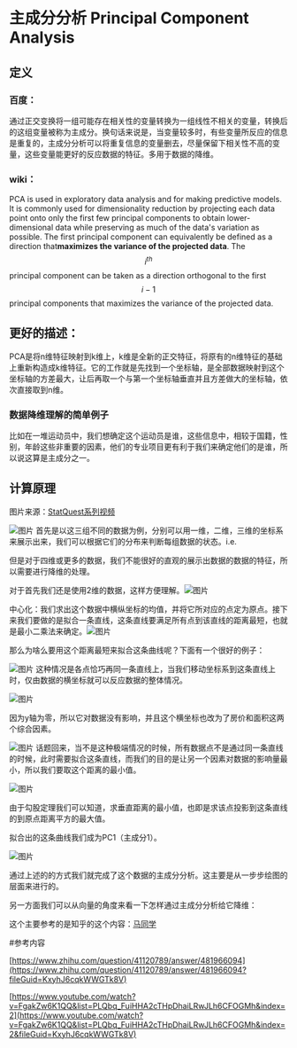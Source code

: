 # 主成分分析 Principal Component Analysis

## 定义

### 百度：

通过正交变换将一组可能存在相关性的变量转换为一组线性不相关的变量，转换后的这组变量被称为主成分。换句话来说是，当变量较多时，有些变量所反应的信息是重复的，主成分分析可以将重复信息的变量删去，尽量保留下相关性不高的变量，这些变量能更好的反应数据的特征。多用于数据的降维。

### wiki：

PCA is used in exploratory data analysis and for making predictive models. It is commonly used for dimensionality reduction by projecting each data point onto only the first few principal components to obtain lower-dimensional data while preserving as much of the data's variation as possible. The first principal component can equivalently be defined as a direction that**maximizes the variance of the projected data**. The$$i^{th}$$principal component can be taken as a direction orthogonal to the first$$i-1$$principal components that maximizes the variance of the projected data.

## 更好的描述：

PCA是将n维特征映射到k维上，k维是全新的正交特征，将原有的n维特征的基础上重新构造成k维特征。它的工作就是先找到一个坐标轴，是全部数据映射到这个坐标轴的方差最大，让后再取一个与第一个坐标轴垂直并且方差做大的坐标轴，依次直接取到n维。

### 数据降维理解的简单例子

比如在一堆运动员中，我们想确定这个运动员是谁，这些信息中，相较于国籍，性别，年龄这些非重要的因素，他们的专业项目更有利于我们来确定他们的是谁，所以说这算是主成分之一。

## 计算原理

图片来源：[StatQuest系列视频](https://www.youtube.com/watch?v=FgakZw6K1QQ&list=PLQbq_FuiHHA2cTHpDhaiLRwJLh6CFOGMh&index=3&fileGuid=KxyhJ6cqkWWGTk8V)

![图片](https://uploader.shimo.im/f/6FWcjliCGFAcqtU3.jpg!thumbnail?fileGuid=KxyhJ6cqkWWGTk8V)
首先是以这三组不同的数据为例，分别可以用一维，二维，三维的坐标系来展示出来，我们可以根据它们的分布来判断每组数据的状态。i.e.

但是对于四维或更多的数据，我们不能很好的直观的展示出数据的数据的特征，所以需要进行降维的处理。

对于首先我们还是使用2维的数据，这样方便理解。![图片](https://uploader.shimo.im/f/OlTTahOOlLPLu0Zk.jpg!thumbnail?fileGuid=KxyhJ6cqkWWGTk8V)

中心化：我们求出这个数据中横纵坐标的均值，并将它所对应的点定为原点。接下来我们要做的是拟合一条直线，这条直线要满足所有点到该直线的距离最短，也就是最小二乘法来确定。![图片](https://uploader.shimo.im/f/aWzQgEuBTfjmnlyO.jpg!thumbnail?fileGuid=KxyhJ6cqkWWGTk8V)

那么为啥么要用这个距离最短来拟合这条曲线呢？下面有一个很好的例子：

![图片](https://uploader.shimo.im/f/wI1wOXxxCDFteLDS.jpg!thumbnail?fileGuid=KxyhJ6cqkWWGTk8V)
这种情况是各点恰巧再同一条直线上，当我们移动坐标系到这条直线上时，仅由数据的横坐标就可以反应数据的整体情况。

![图片](https://uploader.shimo.im/f/y3R2ct2du5NRCtwu.gif?fileGuid=KxyhJ6cqkWWGTk8V)


因为y轴为零，所以它对数据没有影响，并且这个横坐标也改为了房价和面积这两个综合因素。

![图片](https://uploader.shimo.im/f/ZDtxsC1Nzt04T2Yl.png!thumbnail?fileGuid=KxyhJ6cqkWWGTk8V)
话题回来，当不是这种极端情况的时候，所有数据点不是通过同一条直线的时候，此时需要拟合这条直线，而我们的目的是让另一个因素对数据的影响量最小，所以我们要取这个距离的最小值。

![图片](https://uploader.shimo.im/f/FvEkKW1qBgMFqptQ.jpg!thumbnail?fileGuid=KxyhJ6cqkWWGTk8V)

由于勾股定理我们可以知道，求垂直距离的最小值，也即是求该点投影到这条直线的到原点距离平方的最大值。

拟合出的这条曲线我们成为PC1（主成分1）。

![图片](https://uploader.shimo.im/f/7VJV8ExvgEWjde0r.jpg!thumbnail?fileGuid=KxyhJ6cqkWWGTk8V)


通过上述的的方式我们就完成了这个数据的主成分分析。这主要是从一步步绘图的层面来进行的。

另一方面我们可以从向量的角度来看一下怎样通过主成分分析给它降维：

这个主要参考的是知乎的这个内容：[马同学](https://www.zhihu.com/question/41120789/answer/481966094?fileGuid=KxyhJ6cqkWWGTk8V)


#参考内容

[https://www.zhihu.com/question/41120789/answer/481966094](https://www.zhihu.com/question/41120789/answer/481966094?fileGuid=KxyhJ6cqkWWGTk8V)

[https://www.youtube.com/watch?v=FgakZw6K1QQ&list=PLQbq_FuiHHA2cTHpDhaiLRwJLh6CFOGMh&index=2](https://www.youtube.com/watch?v=FgakZw6K1QQ&list=PLQbq_FuiHHA2cTHpDhaiLRwJLh6CFOGMh&index=2&fileGuid=KxyhJ6cqkWWGTk8V)

